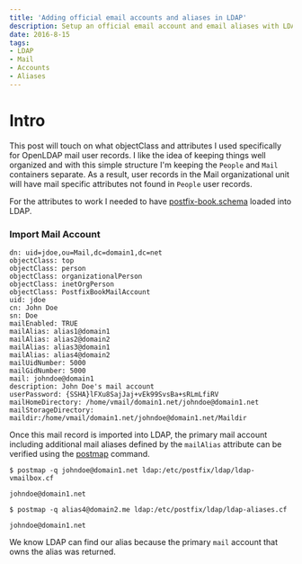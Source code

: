 ```yaml
---
title: 'Adding official email accounts and aliases in LDAP'
description: Setup an official email account and email aliases with LDAP
date: 2016-8-15
tags:
- LDAP
- Mail
- Accounts
- Aliases
---
```


# Intro
This post will touch on what objectClass and attributes I used specifically for OpenLDAP mail user records. I like the idea of keeping things well organized and with this simple structure I'm keeping the `People` and `Mail` containers separate. As a result, user records in the Mail organizational unit will have mail specific attributes not found in `People` user records. 

For the attributes to work I needed to have [postfix-book.schema](https://github.com/variablenix/ldap-mail-schema/blob/master/postfix-book.schema) loaded into LDAP.

### Import Mail Account
```
dn: uid=jdoe,ou=Mail,dc=domain1,dc=net
objectClass: top
objectClass: person
objectClass: organizationalPerson
objectClass: inetOrgPerson
objectClass: PostfixBookMailAccount
uid: jdoe
cn: John Doe
sn: Doe
mailEnabled: TRUE
mailAlias: alias1@domain1
mailAlias: alias2@domain2
mailAlias: alias3@domain1
mailAlias: alias4@domain2
mailUidNumber: 5000
mailGidNumber: 5000
mail: johndoe@domain1
description: John Doe's mail account
userPassword: {SSHA}lFXu8SajJaj+vEk99SvsBa+sRLmLfiRV
mailHomeDirectory: /home/vmail/domain1.net/johndoe@domain1.net
mailStorageDirectory: maildir:/home/vmail/domain1.net/johndoe@domain1.net/Maildir
```
Once this mail record is imported into LDAP, the primary mail account including additional mail aliases defined by the `mailAlias` attribute can be verified using the [postmap](http://www.postfix.org/postmap.1.html) command.

`$ postmap -q johndoe@domain1.net ldap:/etc/postfix/ldap/ldap-vmailbox.cf`

`johndoe@domain1.net`

`$ postmap -q alias4@domain2.me ldap:/etc/postfix/ldap/ldap-aliases.cf`

`johndoe@domain1.net`

We know LDAP can find our alias because the primary `mail` account that owns the alias was returned.
